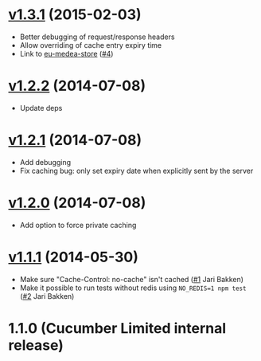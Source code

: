 # [v1.3.1](https://github.com/cucumber-ltd/eu/compare/v1.2.2...v1.3.1) (2015-02-03)

* Better debugging of request/response headers
* Allow overriding of cache entry expiry time
* Link to [eu-medea-store](https://github.com/medea/eu-medea-store) ([#4](https://github.com/cucumber-ltd/eu/issues/4))

# [v1.2.2](https://github.com/cucumber-ltd/eu/compare/v1.2.1...v1.2.2) (2014-07-08)

* Update deps

# [v1.2.1](https://github.com/cucumber-ltd/eu/compare/v1.2.0...v1.2.1) (2014-07-08)

* Add debugging
* Fix caching bug: only set expiry date when explicitly sent by the server

# [v1.2.0](https://github.com/cucumber-ltd/eu/compare/v1.1.1...v1.2.0) (2014-07-08)

* Add option to force private caching

# [v1.1.1](https://github.com/cucumber-ltd/eu/compare/v1.1.0...v1.1.1) (2014-05-30)

* Make sure "Cache-Control: no-cache" isn't cached ([#1](https://github.com/cucumber-ltd/eu/pull/1) Jari Bakken)
* Make it possible to run tests without redis using `NO_REDIS=1 npm test` ([#2](https://github.com/cucumber-ltd/eu/pull/2) Jari Bakken)

# 1.1.0 (Cucumber Limited internal release)
